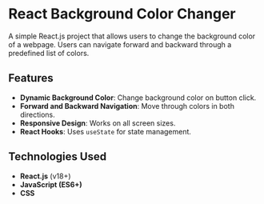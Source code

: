  # React Background Color Changer

A simple React.js project that allows users to change the background  color of a webpage. Users can navigate forward and backward through a predefined list of colors.

## Features
    
- **Dynamic Background Color**: Change background color on button click.
- **Forward and Backward Navigation**: Move through colors in both directions.
- **Responsive Design**: Works on all screen sizes.    
- **React Hooks**: Uses `useState` for state management.
    
## Technologies Used

- **React.js** (v18+)
- **JavaScript (ES6+)**
- **CSS**

